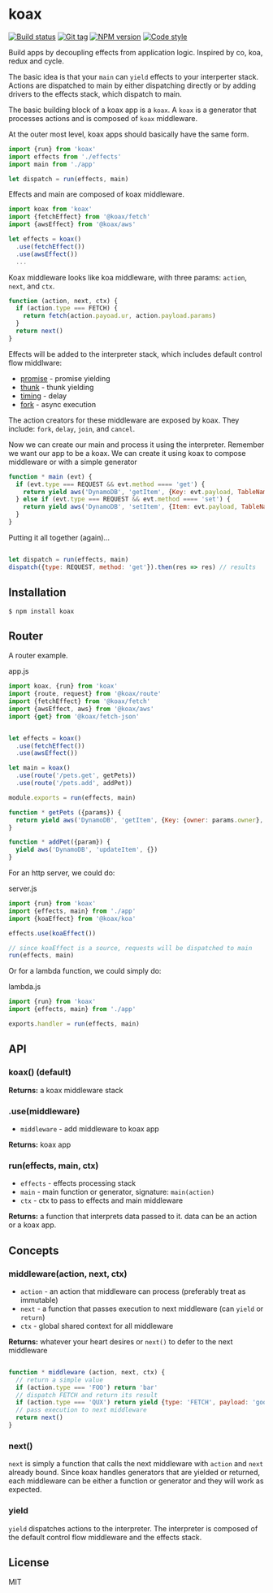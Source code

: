 
# koax

[![Build status][travis-image]][travis-url]
[![Git tag][git-image]][git-url]
[![NPM version][npm-image]][npm-url]
[![Code style][standard-image]][standard-url]

Build apps by decoupling effects from application logic. Inspired by co, koa, redux and cycle.

The basic idea is that your `main` can `yield` effects to your interperter stack. Actions are dispatched to main by either dispatching directly or by adding drivers to the effects stack, which dispatch to main.

The basic building block of a koax app is a `koax`. A `koax` is a generator that processes actions and is composed of `koax` middleware.

At the outer most level, koax apps should basically have the same form.

```js
import {run} from 'koax'
import effects from './effects'
import main from './app'

let dispatch = run(effects, main)
```

Effects and main are composed of koax middleware.

```js
import koax from 'koax'
import {fetchEffect} from '@koax/fetch'
import {awsEffect} from '@koax/aws'

let effects = koax()
  .use(fetchEffect())
  .use(awsEffect())
  ...
```

Koax middleware looks like koa middleware, with three params: `action`, `next`, and `ctx`.

```js
function (action, next, ctx) {
  if (action.type === FETCH) {
    return fetch(action.payoad.ur, action.payload.params)
  }
  return next()
}
```

Effects will be added to the interpreter stack, which includes default control flow middlware:

- [promise](//github.com/koaxjs/promise) - promise yielding
- [thunk](//github.com/koaxjs/thunk) - thunk yielding
- [timing](//github.com/koaxjs/timing) - delay
- [fork](//github.com/koaxjs/fork) - async execution

The action creators for these middleware are exposed by koax. They include: `fork`, `delay`, `join`, and `cancel`.

Now we can create our main and process it using the interpreter. Remember we want our app to be a koax. We can create it using koax to compose middleware or with a simple generator

```js
function * main (evt) {
  if (evt.type === REQUEST && evt.method ==== 'get') {
    return yield aws('DynamoDB', 'getItem', {Key: evt.payload, TableName: 'Stuff')
  } else if (evt.type === REQUEST && evt.method ==== 'set') {
    return yield aws('DynamoDB', 'setItem', {Item: evt.payload, TableName: 'Stuff'})
  }
}
```

Putting it all together (again)...

```js

let dispatch = run(effects, main)
dispatch({type: REQUEST, method: 'get'}).then(res => res) // results
```

## Installation

    $ npm install koax

## Router

A router example.

app.js
```js
import koax, {run} from 'koax'
import {route, request} from '@koax/route'
import {fetchEffect} from '@koax/fetch'
import {awsEffect, aws} from '@koax/aws'
import {get} from '@koax/fetch-json'


let effects = koax()
  .use(fetchEffect())
  .use(awsEffect())

let main = koax()
  .use(route('/pets.get', getPets))
  .use(route('/pets.add', addPet))

module.exports = run(effects, main)

function * getPets ({params}) {
  return yield aws('DynamoDB', 'getItem', {Key: {owner: params.owner}, TableName: 'Pets'})
}

function * addPet({param}) {
  yield aws('DynamoDB', 'updateItem', {})
}

```

For an http server, we could do:

server.js
```js
import {run} from 'koax'
import {effects, main} from './app'
import {koaEffect} from '@koax/koa'

effects.use(koaEffect())

// since koaEffect is a source, requests will be dispatched to main
run(effects, main)
```

Or for a lambda function, we could simply do:

lambda.js
```js
import {run} from 'koax'
import {effects, main} from './app'

exports.handler = run(effects, main)
```

## API

### koax() (default)

**Returns:** a koax middleware stack

### .use(middleware)

- `middleware` - add middleware to koax app

**Returns:** koax app

### run(effects, main, ctx)

- `effects` - effects processing stack
- `main` - main function or generator, signature: `main(action)`
- `ctx` - ctx to pass to effects and main middleware

**Returns:** a function that interprets data passed to it. data can be an action or a koax app.

## Concepts

### middleware(action, next, ctx)

- `action` - an action that middleware can process (preferably treat as immutable)
- `next` - a function that passes execution to next middleware (can `yield` or `return`)
- `ctx` - global shared context for all middleware

**Returns:** whatever your heart desires or `next()` to defer to the next middleware

```js

function * middleware (action, next, ctx) {
  // return a simple value
  if (action.type === 'FOO') return 'bar'
  // dispatch FETCH and return its result
  if (action.type === 'QUX') return yield {type: 'FETCH', payload: 'google'}
  // pass execution to next middleware
  return next()
}
```

### next()

`next` is simply a function that calls the next middleware with `action` and `next` already bound. Since koax handles generators that are yielded or returned, each middleware can be either a function or generator and they will work as expected.

### yield

`yield` dispatches actions to the interpreter. The interpreter is composed of the default control flow middleware and the effects stack.

## License

MIT

[travis-image]: https://img.shields.io/travis/koaxjs/koax.svg?style=flat-square
[travis-url]: https://travis-ci.org/koaxjs/koax
[git-image]: https://img.shields.io/github/tag/koaxjs/koax.svg
[git-url]: https://github.com/koaxjs/koax
[standard-image]: https://img.shields.io/badge/code%20style-standard-brightgreen.svg?style=flat
[standard-url]: https://github.com/feross/standard
[npm-image]: https://img.shields.io/npm/v/koax.svg?style=flat-square
[npm-url]: https://npmjs.org/package/koax
